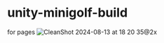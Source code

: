 # unity-minigolf-build
for pages
![CleanShot 2024-08-13 at 18 20 35@2x](https://github.com/user-attachments/assets/1e03b155-0ce3-4d6b-b8bb-8fe7e1c018df)
